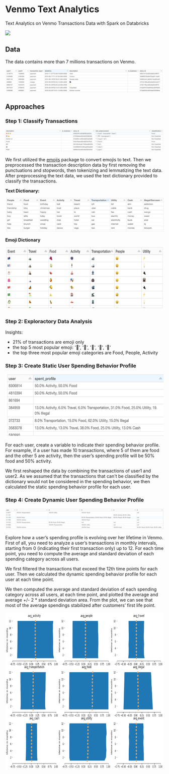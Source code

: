 # Venmo Text Analytics
Text Analytics on Venmo Transactions Data with Spark on Databricks

<img src="https://digital.hbs.edu/platform-digit/wp-content/uploads/sites/2/2020/02/Venmo-1.png" height="300px">

## Data

The data contains more than 7 millions transactions on Venmo.

<img src="images/data.png">

## Approaches
### Step 1: Classify Transactions

<img src="images/result.png">

We first utilized the [emojis](https://pypi.org/project/emojis/) package to convert emojis to text. Then we preprocessed the transaction description data by first removing the punctuations and stopwords, then tokenizing and lemmatizing the text data. After preprocessing the text data, we used the text dictionary provided to classify the transactions.

**Text Dictionary:**

<img src="images/text_dict.png">

**Emoji Dictionary**

<img src="images/emoji_dict.png" height="200px">

### Step 2: Exploractory Data Analysis

Insights:
- 21% of transactions are emoji only
- the top 5 most popular emoji: '💸', '🍕', '🍻', '🎉', '🍷'
- the top three most popular emoji categories are Food, People, Activity

### Step 3: Create Static User Spending Behavior Profile

<img src="images/static.png" height="200px">

For each user, create a variable to indicate their spending behavior profile. For example, if a user has made 10 transactions, where 5 of them are food and the other 5 are activity, then the user’s spending profile will be 50% food and 50% activity.

We first reshaped the data by combining the transactions of user1 and user2. As we assumed that the transactions that can't be classified by the dictionary would not be considered in the spending behavior, we then calculated the static spending behavior profile for each user.  

### Step 4: Create Dynamic User Spending Behavior Profile

<img src="images/dynamic.png">

Explore how a user’s spending profile is evolving over her lifetime in Venmo. First of all, you need to analyze a user’s transactions in monthly intervals, starting from 0 (indicating their first transaction only) up to 12. For each time point, you need to compute the average and standard deviation of each spending category across all users.

We first filtered the transactions that exceed the 12th time points for each user. Then we calculated the dynamic spending behavior profile for each user at each time point.  

We then computed the average and standard deviation of each spending category across all users, at each time point, and plotted the average and average +/- 2 * standard deviation area. From the plot, we can see that most of the average spendings stabilized after customers’ first life point.

<img src="images/plot.png" height="500px">
